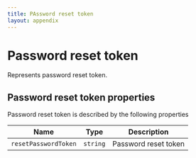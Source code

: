 ```yaml
---
title: PAssword reset token
layout: appendix
---
```


# Password reset token

Represents password reset token.


## Password reset token properties

Password reset token is described by the following properties


Name            		| Type      | Description
------------------------|-----------|----------------------
`resetPasswordToken`    |`string`   | Password reset token




